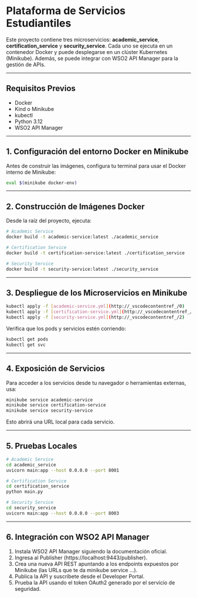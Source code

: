 # Plataforma de Servicios Estudiantiles

Este proyecto contiene tres microservicios: **academic_service**, **certification_service** y **security_service**. Cada uno se ejecuta en un contenedor Docker y puede desplegarse en un clúster Kubernetes (Minikube). Además, se puede integrar con WSO2 API Manager para la gestión de APIs.

---

## Requisitos Previos

- Docker
- Kind o Minikube
- kubectl
- Python 3.12
- WSO2 API Manager

---

## 1. Configuración del entorno Docker en Minikube

Antes de construir las imágenes, configura tu terminal para usar el Docker interno de Minikube:

```sh
eval $(minikube docker-env)
```

---

## 2. Construcción de Imágenes Docker
Desde la raíz del proyecto, ejecuta:

```sh
# Academic Service
docker build -t academic-service:latest ./academic_service

# Certification Service
docker build -t certification-service:latest ./certification_service

# Security Service
docker build -t security-service:latest ./security_service
```

---

## 3. Despliegue de los Microservicios en Minikube
```sh
kubectl apply -f [academic-service.yml](http://_vscodecontentref_/0)
kubectl apply -f [certification-service.yml](http://_vscodecontentref_/1)
kubectl apply -f [security-service.yml](http://_vscodecontentref_/2)
```
Verifica que los pods y servicios estén corriendo:
```sh
kubectl get pods
kubectl get svc
```

---

## 4. Exposición de Servicios
Para acceder a los servicios desde tu navegador o herramientas externas, usa:
```sh
minikube service academic-service
minikube service certification-service
minikube service security-service
```

Esto abrirá una URL local para cada servicio.

---

## 5. Pruebas Locales
```sh
# Academic Service
cd academic_service
uvicorn main:app --host 0.0.0.0 --port 8001

# Certification Service
cd certification_service
python main.py

# Security Service
cd security_service
uvicorn main:app --host 0.0.0.0 --port 8003
```

---

## 6. Integración con WSO2 API Manager
1. Instala WSO2 API Manager siguiendo la documentación oficial.
2. Ingresa al Publisher (https://localhost:9443/publisher).
3. Crea una nueva API REST apuntando a los endpoints expuestos por Minikube (las URLs que te da minikube service ...).
4. Publica la API y suscríbete desde el Developer Portal.
5. Prueba la API usando el token OAuth2 generado por el servicio de seguridad.

